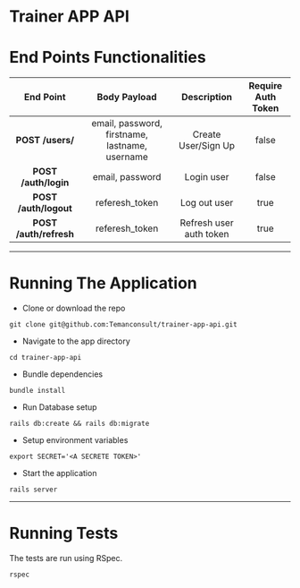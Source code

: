 # Trainer APP API

# End Points Functionalities

|       End Point        |                  Body Payload                  |       Description       | Require Auth Token |
| :--------------------: | :--------------------------------------------: | :---------------------: | :----------------: |
|    **POST /users/**    | email, password, firstname, lastname, username |   Create User/Sign Up   |       false        |
|  **POST /auth/login**  |                email, password                 |       Login user        |       false        |
| **POST /auth/logout**  |                 referesh_token                 |      Log out user       |        true        |
| **POST /auth/refresh** |                 referesh_token                 | Refresh user auth token |        true        |

---

# Running The Application

- Clone or download the repo

```
git clone git@github.com:Temanconsult/trainer-app-api.git
```

- Navigate to the app directory

```
cd trainer-app-api
```

- Bundle dependencies

```
bundle install
```

- Run Database setup

```
rails db:create && rails db:migrate
```

- Setup environment variables

```
export SECRET='<A SECRETE TOKEN>'
```

- Start the application

```
rails server
```

---

# Running Tests

The tests are run using RSpec.

```
rspec
```
